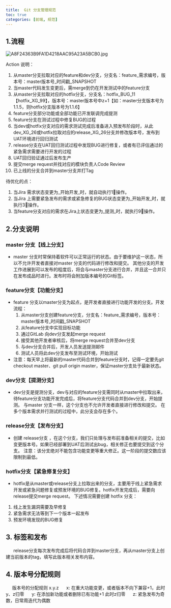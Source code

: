 ```yaml
---
title:  Git 分支管理规范
toc: true
categories: [前端, 规范]
---
```

## 1.流程
![A8F24363B9FA1D4218AAC95A23A5BCB0.jpg](https://cdn.nlark.com/yuque/0/2020/jpeg/85733/1590135939279-e5cb9b27-4677-435b-a0dd-73f14ce45ea8.jpeg#align=left&display=inline&height=1660&margin=%5Bobject%20Object%5D&name=A8F24363B9FA1D4218AAC95A23A5BCB0.jpg&originHeight=1660&originWidth=2066&size=468446&status=done&style=none&width=2066)


Action 说明：

1. 从master分支拉取对应的feature和dev分支，分支名：feature_需求编号，版本号：master版本号_时间戳_SNAPSHOT
1. 当master代码发生变更后，需merge到仍在开发测试中的feature分支
1. 从master分支拉取对应的hotfix分支，分支名：hotfix_BUG_11【hotfix_XG_99】，版本号：master版本号中z+1【如：master分支版本号为1.1.5，则hotfix分支版本号为1.1.6】
1. feature分支部分功能或全部功能已开发联调完成提测
1. feature分支在测试过程中修复BUG的过程
1. 当dev或hotfix分支对应的需求测试完成后准备进入预发布阶段时，从此dev_XG_26或hotfix拉取对应的release_XG_26分支并修改版本号，发布到UAT环境进行回归测试
1. release分支在UAT回归测试过程中发现BUG进行修复，或者有已评估通过的紧急需求需要进行开发的过程
1. UAT回归验证通过后发布生产
1. 提交merge request并找对应的模块负责人Code Review
1. 已上线的分支合并到master分支并打Tag



待优化的点：

1. 当Jira 需求状态变更为_开始开发_时，就自动执行1⃣️操作。
1. 当Jira 上需要紧急发布的需求或紧急修复的BUG状态变更为_开始开发_时，就执行3⃣️操作。
1. 当feature分支对应的需求在Jira上状态变更为_提测_时，就执行9⃣️操作。
## 2.分支说明
### master 分支【线上分支】

- master 分支时常保持着软件可以正常运行的状态。由于要维护这一状态，所以不允许开发者直接对master 分支的代码进行修改和提交。
其他分支的开发工作进展到可以发布的程度后，将会与master分支进行合并，并且这一合并只在发布成品时进行。发布时将会附加版本编号的Git标签。

### feature分支【功能分支】

- feature 分支以master分支为起点，是开发者直接进行功能开发的分支。开发流程：
   1. 从master分支创建feature分支，分支名：feature_需求编号，版本号：master版本号_时间戳_SNAPSHOT
   1. 从feature分支中实现目标功能
   1. 通过GitLab 向dev分支发起merge request
   1. 接受其他开发者审核后，将merge request合并至dev分支
   1. 与dev分支合并后，开发人员发送提测邮件
   1. 测试人员将此dev分支发布至测试环境，开始测试
- 注意：每天早上将最新的master代码合并到feature分支时，记得一定要先git checkout master、git pull origin master，保证master分支处于最新状态。
### dev分支【提测分支】

- dev分支是提测分支，dev与对应的feature分支需同时从master中拉取出来，待feature分支功能开发完成后，将feature分支代码合并到dev分支，开始提测。
与master 分支一样，这个分支也不允许开发者直接进行修改和提交。
在多个版本需求并行测试的过程中，此分支会存在多个。

### release分支【发布分支】

- 创建 release分支 ，在这个分支，我们只处理与发布前准备相关的提交，比如变更版本号。如果已经部署到UAT后测试出bug，相关修正也要提交到这个分支。
注意：该分支绝对不能包含功能变更等重大修正。这一阶段的提交数应该限制到最低。

### hotfix分支【紧急修复分支】

- hotfix是从master或release分支上拉取出来的分支，主要用于线上紧急需求开发或紧急问题修复或预发环境的BUG修复。hotfix开发完成后，需要向release提交merge request。
下述情况需要创建 hotfix 分支：
1. 线上发生漏洞需要及早修复
2. 紧急需求无法等到下一个版本一起发布
3. 预发环境发现的BUG修复

## 3. 标签和发布
      release分支每次发布完成后将代码合并到master分支，再从master分支上创建当前版本的tag，填写此版本相关发布内容。
## 4. 版本号分配规则
     版本号的分配规则 x.y.z
     x: 在重大功能变更，或者版本不向下兼容+1，此时y、z归零
     y: 在添加新功能或者删除已有功能+1 此时z归零
     z: 紧急发布为奇数，日常周迭代为偶数
